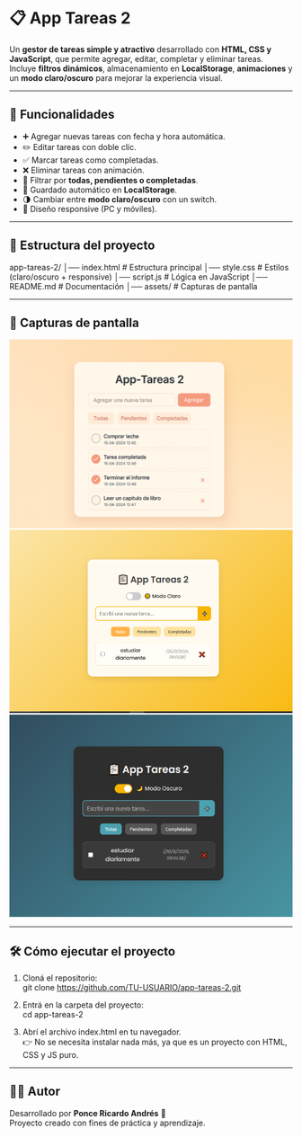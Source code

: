# 📋 App Tareas 2

Un **gestor de tareas simple y atractivo** desarrollado con **HTML, CSS y JavaScript**, que permite agregar, editar, completar y eliminar tareas.  
Incluye **filtros dinámicos**, almacenamiento en **LocalStorage**, **animaciones** y un **modo claro/oscuro** para mejorar la experiencia visual.

---

## 🚀 Funcionalidades

- ➕ Agregar nuevas tareas con fecha y hora automática.  
- ✏️ Editar tareas con doble clic.  
- ✅ Marcar tareas como completadas.  
- ❌ Eliminar tareas con animación.  
- 🔎 Filtrar por **todas, pendientes o completadas**.  
- 💾 Guardado automático en **LocalStorage**.  
- 🌗 Cambiar entre **modo claro/oscuro** con un switch.  
- 📱 Diseño responsive (PC y móviles).  

---

## 📂 Estructura del proyecto

app-tareas-2/
│── index.html   # Estructura principal
│── style.css    # Estilos (claro/oscuro + responsive)
│── script.js    # Lógica en JavaScript
│── README.md    # Documentación
│── assets/      # Capturas de pantalla

---

## 📸 Capturas de pantalla

![Captura de la app](./assets/screenshot.png)  
![Captura de la app](./assets/screenshot1.PNG)  
![Captura de la app](./assets/screenshot2.PNG)  

---

## 🛠️ Cómo ejecutar el proyecto

1. Cloná el repositorio:  
   git clone https://github.com/TU-USUARIO/app-tareas-2.git

2. Entrá en la carpeta del proyecto:  
   cd app-tareas-2

3. Abrí el archivo index.html en tu navegador.  
👉 No se necesita instalar nada más, ya que es un proyecto con HTML, CSS y JS puro.  

---

## 👨‍💻 Autor

Desarrollado por **Ponce Ricardo Andrés** 🚀  
Proyecto creado con fines de práctica y aprendizaje.
